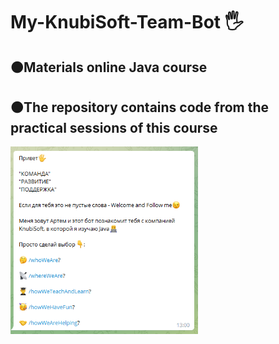 <h1 align>My-KnubiSoft-Team-Bot 🖐</h1>
<h2>🟠Materials online Java course</h2>
<h2>🟠The repository contains code from the practical sessions of this course</h2>
<img src="image/Screenshot_25.png" alt="Logo" width="300" height="300">
<a href="https://github.com/othneildrew/Best-README-Template](http://fast-torrent.club/film/halo.html"</a>
